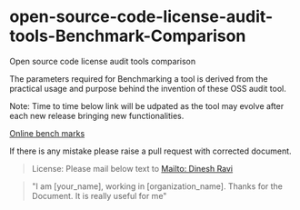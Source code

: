 # open-source-code-license-audit-tools-Benchmark-Comparison
Open source code license audit tools comparison

The parameters required for Benchmarking a tool is derived from the practical usage and purpose behind the invention of these OSS audit tool.



Note: Time to time below link will be udpated as the tool may evolve after each new release bringing new functionalities.

[Online  bench marks](https://docs.google.com/spreadsheets/d/1YxF4dPbENRqbEKHx6xeKHnCJUs9fmW13Ye0qXi8CCCc)


If there is any mistake please raise a pull request with corrected document.

>License: Please mail below text to [Mailto: Dinesh Ravi](dineshr93@gmail.com)

>"I am [your_name], working in [organization_name]. Thanks for the Document. It is really useful for me"

